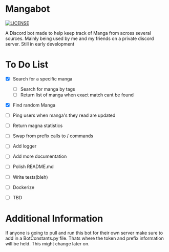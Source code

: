 # Mangabot
[![LICENSE](https://img.shields.io/badge/license-MIT-green)](LICENSE)


A Discord bot made to help keep track of Manga from across several sources. Mainly being used by me and my friends on a private discord server. Still in early development

# To Do List
- [x] Search for a specific manga
    - [ ] Search for manga by tags
    - [ ] Return list of manga when exact match cant be found
- [x] Find random Manga
- [ ] Ping users when manga's they read are updated
- [ ] Return magna statistics
- [ ] Swap from prefix calls to / commands
- [ ] Add logger
- [ ] Add more documentation
- [ ] Polish README.md
- [ ] Write tests(bleh)
- [ ] Dockerize
- [ ] TBD


# Additional Information
If anyone is going to pull and run this bot for their own server make sure to add in a BotConstants.py file. Thats where the token and prefix information will be held. This might change later on.
